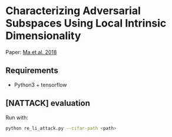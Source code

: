 # Characterizing Adversarial Subspaces Using Local Intrinsic Dimensionality

Paper: [Ma et al. 2018](https://arxiv.org/abs/1801.02613)

## Requirements

* Python3 + tensorflow

## [NATTACK] evaluation

Run with:

```bash
python re_li_attack.py --cifar-path <path>
````

[robustml]: https://github.com/robust-ml/robustml

